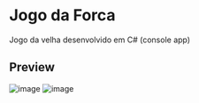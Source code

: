 # Jogo da Forca
Jogo da velha desenvolvido em C# (console app)

## Preview
![image](https://user-images.githubusercontent.com/51132386/161368738-2bf90016-c2bc-4225-acee-7b344d460ad3.png)
![image](https://user-images.githubusercontent.com/51132386/161368758-649ad02c-76d5-4b35-922a-de19f6625534.png)